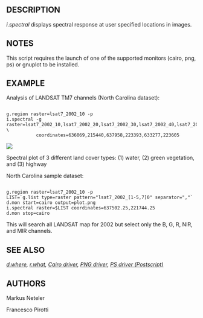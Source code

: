 
## DESCRIPTION

*i.spectral* displays spectral response at user specified
locations in images.

## NOTES

This script requires the launch of one of the supported monitors (cairo, png, ps) or gnuplot to be installed.

## EXAMPLE

Analysis of LANDSAT TM7 channels (North Carolina dataset):

```

g.region raster=lsat7_2002_10 -p
i.spectral -g raster=lsat7_2002_10,lsat7_2002_20,lsat7_2002_30,lsat7_2002_40,lsat7_2002_50,lsat7_2002_70 \
           coordinates=636069,215440,637958,223393,633277,223605

```

![](i_spectral.png)

Spectral plot of 3 different land cover types: (1) water, (2) green vegetation, and (3) highway

North Carolina sample dataset:

```

g.region raster=lsat7_2002_10 -p
LIST=`g.list type=raster pattern="lsat7_2002_[1-5,7]0" separator=","`
d.mon start=cairo output=plot.png
i.spectral raster=$LIST coordinates=637502.25,221744.25
d.mon stop=cairo

```

This will search all LANDSAT map for 2002 but select only the B, G, R,
NIR, and MIR channels.

## SEE ALSO

*[d.where](d.where.html),
[r.what](r.what.html),
[Cairo driver](cairodriver.html),
[PNG driver](pngdriver.html),
[PS driver (Postscript)](psdriver.html)*

## AUTHORS

Markus Neteler

Francesco Pirotti

